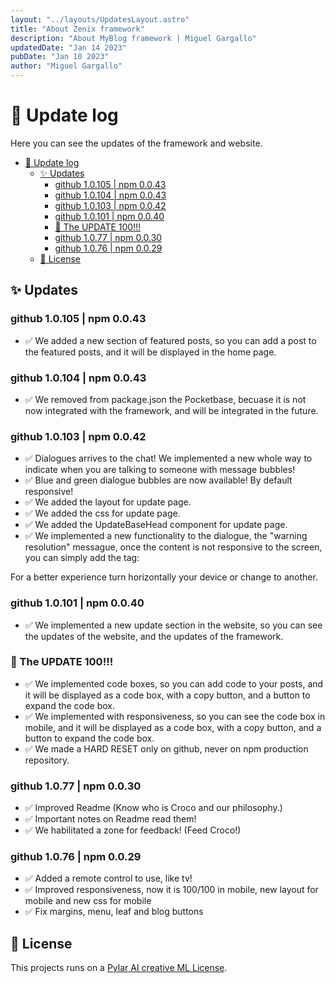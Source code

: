 ```yaml
---
layout: "../layouts/UpdatesLayout.astro"
title: "About Zenix framework"
description: "About MyBlog framework | Miguel Gargallo"
updatedDate: "Jan 14 2023"
pubDate: "Jan 10 2023"
author: "Miguel Gargallo"
---
```


# 🚀 Update log

Here you can see the updates of the framework and website.

- [🚀 Update log](#-update-log)
  - [✨ Updates](#-updates)
    - [github 1.0.105 | npm 0.0.43](#github-10105--npm-0043)
    - [github 1.0.104 | npm 0.0.43](#github-10104--npm-0043)
    - [github 1.0.103 | npm 0.0.42](#github-10103--npm-0042)
    - [github 1.0.101 | npm 0.0.40](#github-10101--npm-0040)
    - [🎉 The UPDATE 100!!!](#-the-update-100)
    - [github 1.0.77 | npm 0.0.30](#github-1077--npm-0030)
    - [github 1.0.76 | npm 0.0.29](#github-1076--npm-0029)
  - [📝 License](#-license)

## ✨ Updates

### github 1.0.105 | npm 0.0.43

- ✅ We added a new section of featured posts, so you can add a post to the featured posts, and it will be displayed in the home page.

### github 1.0.104 | npm 0.0.43

- ✅ We removed from package.json the Pocketbase, becuase it is not now integrated with the framework, and will be integrated in the future.

### github 1.0.103 | npm 0.0.42

- ✅ Dialogues arrives to the chat! We implemented a new whole way to indicate when you are talking to someone with message bubbles!
- ✅ Blue and green dialogue bubbles are now available! By default responsive!
- ✅ We added the layout for update page.
- ✅ We added the css for update page.
- ✅ We added the UpdateBaseHead component for update page.
- ✅ We implemented a new functionality to the dialogue, the "warning resolution" messague, once the content is not responsive to the screen, you can simply add the tag:

<warningresolution> For a better experience turn horizontally your device or change to another.</warningresolution>

### github 1.0.101 | npm 0.0.40

- ✅ We implemented a new update section in the website, so you can see the updates of the website, and the updates of the framework.

### 🎉 The UPDATE 100!!!

- ✅ We implemented code boxes, so you can add code to your posts, and it will be displayed as a code box, with a copy button, and a button to expand the code box.
- ✅ We implemented with responsiveness, so you can see the code box in mobile, and it will be displayed as a code box, with a copy button, and a button to expand the code box.
- ✅ We made a HARD RESET only on github, never on npm production repository.

### github 1.0.77 | npm 0.0.30

- ✅ Improved Readme (Know who is Croco and our philosophy.)
- ✅ Important notes on Readme read them!
- ✅ We habilitated a zone for feedback! (Feed Croco!)

### github 1.0.76 | npm 0.0.29

- ✅ Added a remote control to use, like tv!
- ✅ Improved responsiveness, now it is 100/100 in mobile, new layout for mobile and new css for mobile
- ✅ Fix margins, menu, leaf and blog buttons

## 📝 License

This projects runs on a [Pylar AI creative ML License](https://huggingface.co/spaces/superdatas/LICENSE).
